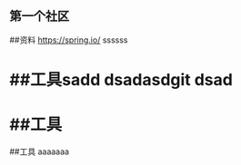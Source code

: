 ## 第一个社区

##资料
https://spring.io/
ssssss

##工具sadd
dsadasdgit dsad
=======
##工具
=======
##工具
aaaaaaa